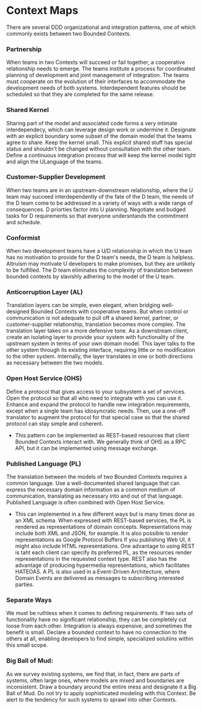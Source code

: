 # Context Maps

There are several DDD organizational and integration patterns, one of which
commonly exists between two Bounded Contexts.

### Partnership

When teams in two Contexts will succeed or fail together, a cooperative
relationship needs to emerge. The teams institute a process for coordinated
planning of development and joint management of integration. The teams must
cooperate on the evolution of their interfaces to accommodate the development
needs of both systems. Interdependent features should be scheduled so that they
are completed for the same release.


### Shared Kernel

Sharing part of the model and associated code forms a very intimate
interdependecy, which can leverage design work or undermine it. Designate with
an explicit boundary some subset of the domain model that the teams agree to
share. Keep the kernel small. This explicit shared stuff has special status and
shouldn't be changed without consultation with the other team. Define a
continuous integration process that will keep the kernel model tight and align
the ULanguage of the teams.

### Customer-Supplier Development

When two teams are in an upstream-downstream relationship, where the U team may
succeed interdependently of the fate of the D team, the needs of the D team come
to be addressed in a variety of ways with a wide range of consequences. D
priorties factor into U planning. Negotiate and budged tasks for D requirements
so that everyone undersntands the commitment and schedule.

### Conformist

When two development teams have a U/D relationship in which the U team has no
motivation to provide for the D team's needs, the D team is helpless. Altruism
may motivate U developers to make promises, but they are unlikely to be
fulfilled. The D team eliminates the complexity of translation between bounded
contexts by slavishly adhering to the model of the U team.

### Anticorruption Layer (AL)

Translation layers can be simple, even elegant, when bridging well-designed
Bounded Contexts with cooperative teams. But when control or communication is
not adequate to pull off a shared kernel, partner, or customer-supplier
relationship, translation becomes more complex. The translation layer takes on a
more defensive tone. As a downstream client, create an isolating layer to
provide your system with functionality of the upstream system in terms of your
own domain model. This layer talks to the other system through its existing
interface, requiring little or no modification to the other system. Internally,
the layer translates in one or both directions as necessary between the two
models.

### Open Host Service (OHS)

Define a protocol that gives access to your subsystem a set of services. Open
the protocol so that all who need to integrate with you can use it. Enhance and
expand the protocol to handle new integration requirements, except when a single
team has idiosyncratic needs. Then, use a one-off translator to augment the
protocol for that special case so that the shared protocol can stay simple and
coherent.

* This pattern can be implemented as REST-based resources that client Bounded
  Contexts interact with. We generally think of OHS as a RPC API, but it can be
  implemented using message exchange.

### Published Language (PL)

The translation between the models of two Bounded Contexts requires a common
language. Use a well-documented shared language that can express the necessary
domain information as a common medium of communication, translating as necessary
into and out of that language. Published Language is often combined with Open
Host Service.

* This can implemented in a few different ways but is many times done as an XML
  schema. When expressed with REST-based services, the PL is rendered as
  representations of domain concepts. Representations may include both XML and
  JSON, for example. It is also possible to render representations as Google
  Protocol Buffers If you publishing Web UI, it might also include HTML
  representations. One advantage to using REST is taht each client can specify
  its preferred PL, as the resources render representations in the requested
  context type. REST also has the advantage of producing hypermedia
  representations, which facilitates HATEOAS. A PL is also used in a
  Event-Driven Architecture, where Domain Events are delivered as messages to
  subscribing interested parties.























### Separate Ways

We must be ruthless when it comes to defining requirements. If two sets of
functionality have no significant relationship, they can be completely cut loose
from each other. Integration is always expensive, and sometimes the benefit is
small. Declare a bounded context to have no connection to the others at all,
enabling developers to find simple, specialized solutiins within this small
scope.

### Big Ball of Mud:

As we survey existing systems, we find that, in fact, there are parts of
systems, often large ones, where models are mixed and boundaries are
inconsistent. Draw a boundary around the entire mess and designate it a Big Ball
of Mud. Do not try to apply sophisticated modeling with this Context. Be alert
to the tendency for such systems to sprawl into other Contexts.
